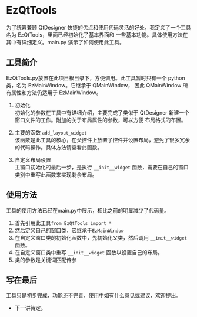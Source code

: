# EzQtTools  

为了统筹兼顾 QtDesigner 快捷的优点和使用代码灵活的好处，我定义了一个工具名为 EzQtTools，里面已经初始化了基本界面和
一些基本功能。具体使用方法在其中有详细定义。main.py 演示了如何使用此工具。

## 工具简介   

EzQtTools.py放置在此项目根目录下，方便调用。此工具暂时只有一个 python 类，名为 EzMainWindow。它继承于 QMainWindow，
因此 QMainWindow 所有属性和方法仍适用于 EzMainWindow。

1. 初始化  
初始化的参数在工具中有详细介绍，主要完成了类似于 QtDesigner 新建一个窗口文件的工作。附加的关于布局属性的参数，可以方便
布局格式的布置。  

2. 主要的函数 `add_layout_widget`  
该函数是此工具的核心，在父控件上放置子控件并设置布局，避免了很多冗余的代码操作。具体方法请查看此函数。  

3. 自定义布局设置  
主窗口初始化的最后一步，是执行 `__init__widget` 函数，需要在自己的窗口类别中重写此函数来实现剩余布局。  

## 使用方法     

工具的使用方法已经在main.py中展示，相比之前的明显减少了代码量。  
1. 首先引用此工具`from EzQtTools import *`
2. 然后定义自己的窗口类，它继承于`EzMainWindow` 
3. 在自定义窗口类的初始化函数中，先初始化父类，然后调用 `__init__widget` 函数。  
4. 在自定义窗口类中重写 `__init__widget` 函数以设置自己的布局。 
5. 类的参数是关键词匹配传参  

## 写在最后

工具只是初步完成，功能还不完善，使用中如有什么意见或建议，欢迎提出。
* 下一讲待定。
